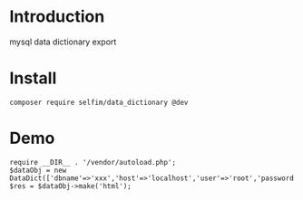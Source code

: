 # Introduction
mysql data dictionary export

# Install
```
composer require selfim/data_dictionary @dev
```
# Demo
```
require __DIR__ . '/vendor/autoload.php';
$dataObj = new DataDict(['dbname'=>'xxx','host'=>'localhost','user'=>'root','password'=>'xxx']);
$res = $dataObj->make('html');
```